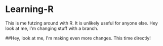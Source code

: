 # Learning-R
This is me futzing around with R. It is unlikely useful for anyone else.
Hey look at me, I'm changing stuff with a branch.

##Hey, look at me, I'm making even more changes. This time directly!
